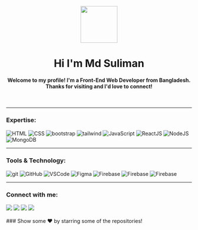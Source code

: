 <div align="center" ><img src="https://media.giphy.com/media/hvRJCLFzcasrR4ia7z/giphy.gif" width="100px"></div>
<h1 align="center" >Hi I'm Md Suliman</h1> 
<h4 align="center">Welcome to my profile! I'm a Front-End Web Developer from Bangladesh. Thanks for visiting and I'd love to connect!</h4>
<br>

---

<div style="display: inline_block"><h3 align="left">Expertise:</h3>
    <img align="center" alt="HTML" src="https://img.icons8.com/color/48/null/html-5--v1.png">
    <img align="center" alt="CSS" src="https://img.icons8.com/color/48/null/css3.png">
    <img align="center" alt="bootstrap" src="https://img.icons8.com/color/48/null/bootstrap.png">
    <img align="center" alt="tailwind" src="https://img.icons8.com/color/48/null/tailwindcss.png">
    <img align="center" alt="JavaScript" src="https://img.icons8.com/color/48/null/javascript--v1.png">
    <img align="center" alt="ReactJS" src="https://img.icons8.com/officel/48/000000/react.png">
    <img align="center" alt="NodeJS" src="https://img.icons8.com/fluency/48/null/node-js.png">
    <img align="center" alt="MongoDB" src="https://img.icons8.com/external-tal-revivo-shadow-tal-revivo/48/null/external-mongodb-a-cross-platform-document-oriented-database-program-logo-shadow-tal-revivo.png">
</div>

---

<div style="display: inline_block"><h3 align="left">Tools & Technology:</h3>
    <img align="center" alt="git" src="https://img.icons8.com/color/48/null/git.png">
    <img align="center" alt="GitHub" src="https://img.icons8.com/ios/48/null/github--v1.png">
    <img align="center" alt="VSCode" src="https://img.icons8.com/fluency/48/null/visual-studio.png">
    <img align="center" alt="Figma" src="https://img.icons8.com/color/48/null/figma--v1.png">
    <img align="center" alt="Firebase" src="https://img.icons8.com/color/48/null/firebase.png">
    <img align="center" alt="Firebase" src="https://img.icons8.com/external-tanah-basah-glyph-tanah-basah/48/000000/external-glyph-shapes-tanah-basah-glyph-tanah-basah-69.png">
    <img align="center" alt="Firebase" src="https://img.icons8.com/external-tal-revivo-shadow-tal-revivo/48/null/external-netlify-a-cloud-computing-company-that-offers-hosting-and-serverless-backend-services-for-static-websites-logo-shadow-tal-revivo.png">

</div>

---

<div> 
  <h3 align="left">Connect with me:</h3>
  <a href="https://www.linkedin.com/in/sulaimanbiswas/" target="_blank"><img src="https://img.shields.io/badge/-LinkedIn-%230077B5?style=for-the-badge&logo=linkedin&logoColor=white" target="_blank"></a> 
  <a href="https://www.twitter.com/sulaimanbiswas/" target="_blank"><img src="https://img.shields.io/badge/Twitter-1DA1F2?style=for-the-badge&logo=twitter&logoColor=white" target="_blank"></a> 
  <a href="https://www.facebook.com/sulaimanbiswasbd/" target="_blank"><img src="https://img.shields.io/badge/Facebook-1877F2?style=for-the-badge&logo=facebook&logoColor=white" target="_blank"></a> 
  <a href="https://join.skype.com/invite/MXCPv0RAcLav" target="_blank"><img src="https://img.shields.io/badge/Skype-00AFF0?style=for-the-badge&logo=skype&logoColor=white" target="_blank"></a> 
  
 
</div>

<br />
### Show some ❤️ by starring some of the repositories!
